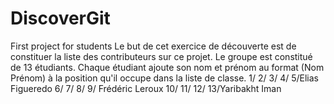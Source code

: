 # DiscoverGit
First project for students
Le but de cet exercice de découverte est de constituer la liste des contributeurs sur ce projet.
Le groupe est constitué de 13 étudiants. Chaque étudiant ajoute son nom et prénom au format (Nom Prénom) à la position qu'il occupe dans la liste de classe.
1/
2/
3/
4/
5/Elias Figueredo
6/
7/
8/
9/ Frédéric Leroux
10/
11/
12/
13/Yaribakht Iman
